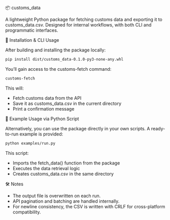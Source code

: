 📦 customs_data

A lightweight Python package for fetching customs data and exporting it to customs_data.csv.
Designed for internal workflows, with both CLI and programmatic interfaces. 

🚀 Installation & CLI Usage

After building and installing the package locally: 
```bash
pip install dist/customs_data-0.1.0-py3-none-any.whl
```

You’ll gain access to the customs-fetch command:
```bash
customs-fetch
```

This will:
- Fetch customs data from the API
- Save it as customs_data.csv in the current directory
- Print a confirmation message

🧪 Example Usage via Python Script

Alternatively, you can use the package directly in your own scripts. A ready-to-run example is
provided:
```bash
python examples/run.py
```

This script:
- Imports the fetch_data() function from the package
- Executes the data retrieval logic
- Creates customs_data.csv in the same directory

🛠️ Notes
- The output file is overwritten on each run.
- API pagination and batching are handled internally.
- For newline consistency, the CSV is written with CRLF for cross-platform compatibility.

